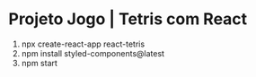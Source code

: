 # Projeto Jogo | Tetris com React

1. npx create-react-app react-tetris
2. npm install styled-components@latest
3. npm start
